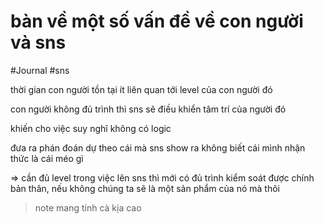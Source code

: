 # bàn về một số vấn đề về con người và sns

#Journal #sns

thời gian con người tồn tại ít liên quan tới level của con người đó

con người không đủ trình thì sns sẽ điều khiển tâm trí của người đó

khiến cho việc suy nghĩ không có logic

đưa ra phán đoán dự theo cái mà sns show ra không biết cái mình nhận thức là cái méo gì

⇒ cần đủ level trong việc lên sns thì mới có đủ trình kiểm soát được chính bản thân, nếu không chúng ta sẽ là một sản phẩm của nó mà thôi

> note mang tính cà kịa cao
